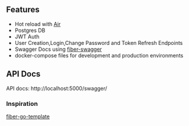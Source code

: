 ## Features

- Hot reload with [Air](https://github.com/cosmtrek/air)
- Postgres DB
- JWT Auth
- User Creation,Login,Change Password and Token Refresh Endpoints
- Swagger Docs using [fiber-swagger](https://github.com/arsmn/fiber-swagger)
- docker-compose files for development and production environments


## API Docs
 API docs: http://localhost:5000/swagger/ 

### Inspiration
 [fiber-go-template](https://github.com/create-go-app/fiber-go-template)